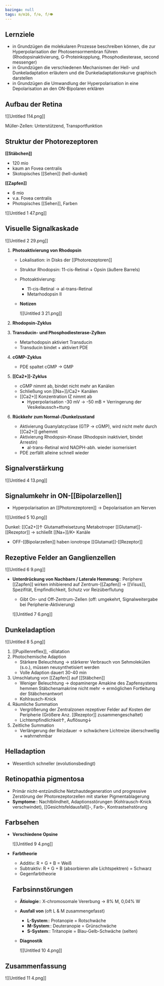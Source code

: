 ```yaml
---
bazinga: null
tags: m/m16, f/⚙️, f/👁️
---
```

## Lernziele

- in Grundzügen die molekularen Prozesse beschreiben können, die zur Hyperpolarisation der Photosensormembran führen (Rhodopsinaktivierung, G-Proteinkopplung, Phosphodiesterase, second messenger)
- in Grundzügen die verschiedenen Mechanismen der Hell- und Dunkeladaptation erläutern und die Dunkeladaptationskurve graphisch darstellen
- in Grundzügen die Umwandlung der Hyperpolarisation in eine Depolarisation an den ON-Bipolaren erklären

## 

## Aufbau der Retina

![[Untitled 114.png]]

Müller-Zellen: Unterstützend, Transportfunktion

## Struktur der Photorezeptoren

**[[Stäbchen]]**

- 120 mio
- kaum an Fovea centralis
- Skotopisches [[Sehen]] (hell-dunkel)

**[[Zapfen]]**

- 6 mio
- v.a. Fovea centralis
- Photopisches [[Sehen]], Farben

![[Untitled 1 47.png]]

## Visuelle Signalkaskade

![[Untitled 2 29.png]]

1. **Photoaktivierung von Rhodopsin**
    - Lokalisation: in Disks der [[Photorezeptoren]]
    - Struktur Rhodopsin: 11-cis-Retinal + Opsin (äußere Barrels)
    - Photoaktivierung:
        - 11-cis-Retinal → al-trans-Retinal
        - Metarhodopsin II
    - **Notizen**

        ![[Untitled 3 21.png]]

2. **Rhodopsin-Zyklus**
3. **Transducin- und Phosphodiesterase-Zylken**
    - Metarhodopsin aktiviert Transducin
    - Transducin bindet + aktiviert PDE
4. **cGMP-Zyklus**
    - PDE spaltet cGMP → GMP
5. **[[Ca2+]]-Zyklus**
    - cGMP nimmt ab, bindet nicht mehr an Kanälen
    - Schließung von [[Na+]]/Ca2+ Kanälen
    - [[Ca2+]] Konzentration IZ nimmt ab
        - Hyperpolarisation -30 mV → -50 mB + Verringerung der Vesikelaussch+ttung
6. **Rückkehr zum Normal-/Dunkelzustand**
    - Aktivierung Guanylatcyclase (GTP → cGMP), wird nicht mehr durch [[Ca2+]] gehemmt
    - Aktivierung Rhodopsin-Kinase (Rhodopsin inaktiviert, bindet Arrestin)
        - al-trans-Retinal wird NADPH-abh. wieder isomerisiert
    - PDE zerfällt alleine schnell wieder

## Signalverstärkung

![[Untitled 4 13.png]]

## Signalumkehr in ON-[[Bipolarzellen]]

- Hyperpolarisation an [[Photorezeptoren]] → Depolarisation am Nerven

![[Untitled 5 10.png]]

Dunkel: [[Ca2+]]↑ Glutamatfreisetzung
Metabotroper [[Glutamat]]-[[Rezeptor]] → schließt [[Na+]]/K+ Kanäle

- OFF-[[Bipolarzellen]] haben ionotrope [[Glutamat]]-[[Rezeptor]]

## Rezeptive Felder an Ganglienzellen

![[Untitled 6 9.png]]

- **Unterdrückung von Nachbarn / Laterale Hemmung**:: Periphere [[Zapfen]] wirken inhibierend auf Zentrum-[[Zapfen]] → [[Visus]], Spezifität, Empfindlichkeit, Schutz vor Reizüberflutung
    - Gibt On- und Off-Zentrum-Zellen (off: umgekehrt, Signalweitergabe bei Peripherie-Aktivierung)

    ![[Untitled 7 6.png]]

## Dunkeladaption

![[Untitled 8 5.png]]

1. [[Pupillenreflex]], -dilatation
2. Photochemische Adaption
    - Stärkere Beleuchtung → stärkerer Verbrauch von Sehmolekülen (s.o.), müssen neusynthetisiert werden
    - Volle Adaption dauert 30-40 min
3. Umschlatung von [[Zapfen]] auf [[Stäbchen]]
    - Weniger Beleuchtung → dopaminerge Amakine des Zapfensystems hemmen Stäbchenamakrine nicht mehr → ermöglichen Fortleitung der Stäbchenantwort
    - Kohlrausch-Knick
4. Räumliche Summation
    - Vergrößerung der Zentralzonen rezeptiver Felder auf Kosten der Peripherie (Größere Anz. [[Rezeptor]] zusammengeschaltet)
    - Lichtempfindlichkeit↑, Auflösung↓
5. Zeitliche Summation
    - Verlängerung der Reizdauer → schwächere Lichtreize überschwellig + wahrnehmbar

## Helladaption

- Wesentlich schneller (evolutionsbedingt)

## Retinopathia pigmentosa

- Primär nicht-entzündliche Netzhautdegeneration und progressive Zerstörung der Photorezeptorzellen mit starker Pigmentablagerung
- **Symptome**:: Nachtblindheit, Adaptionsstörungen (Kohlrausch-Knick verschwindet), [[Gesichtsfeldausfall]]-, Farb-, Kontrastsehstörung

## Farbsehen

- **Verschiedene Opsine**

    ![[Untitled 9 4.png]]

- **Farbtheorie**
    - Additiv: R + G + B = Weiß
    - Subtraktiv: R + G + B (absorbieren alle Lichtspektren) = Schwarz
    - Gegenfarbtheorie

    ## Farbsinnstörungen

    - **Ätiologie**:: X-chromosomale Vererbung → 8% M, 0,04% W
    - **Ausfall von** (oft L & M zusammengefasst)
        - **L-System**:: Protanopie = Rotschwäche
        - **M-System**:: Deuteranopie = Grünschwäche
        - **S-System**:: Tritanopie = Blau-Gelb-Schwäche (selten)
    - **Diagnostik**

        ![[Untitled 10 4.png]]

## Zusammenfassung

![[Untitled 11 4.png]]

